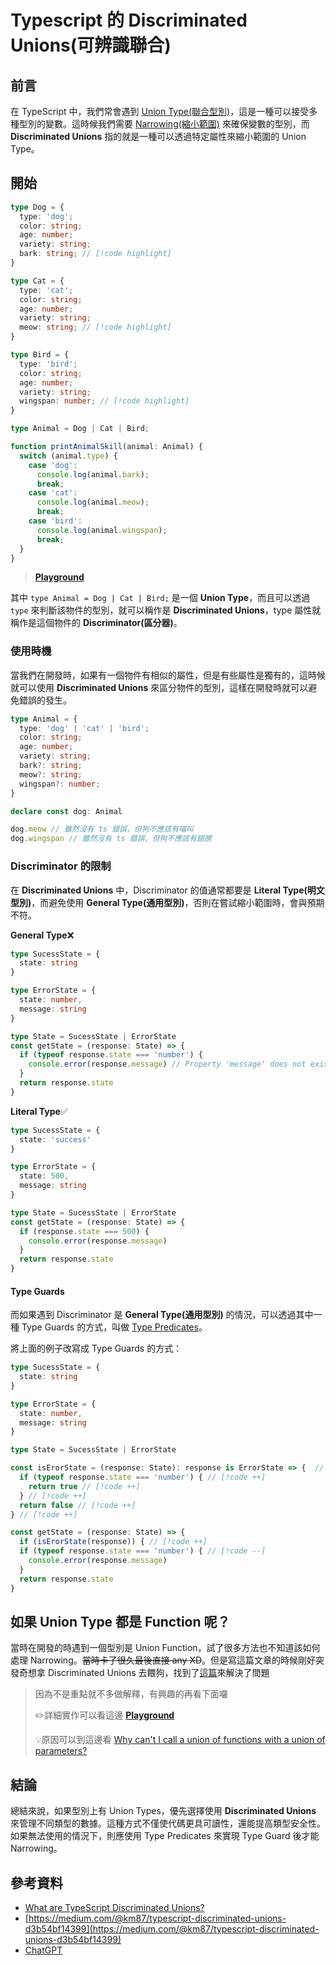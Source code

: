 # Typescript 的 Discriminated Unions(可辨識聯合)

## 前言

在 TypeScript 中，我們常會遇到 [Union Type(聯合型別)](https://www.typescriptlang.org/docs/handbook/unions-and-intersections.html#union-types)，這是一種可以接受多種型別的變數。這時候我們需要 [Narrowing(縮小範圍)](https://www.typescriptlang.org/docs/handbook/2/narrowing.html) 來確保變數的型別，而 **Discriminated Unions** 指的就是一種可以透過特定屬性來縮小範圍的 Union Type。

## 開始

```typescript
type Dog = {
  type: 'dog';
  color: string;
  age: number;
  variety: string;
  bark: string; // [!code highlight]
}

type Cat = {
  type: 'cat';
  color: string;
  age: number;
  variety: string;
  meow: string; // [!code highlight]
}

type Bird = {
  type: 'bird';
  color: string;
  age: number;
  variety: string;
  wingspan: number; // [!code highlight]
}

type Animal = Dog | Cat | Bird;

function printAnimalSkill(animal: Animal) {
  switch (animal.type) {
    case 'dog':
      console.log(animal.bark);
      break;
    case 'cat':
      console.log(animal.meow);
      break;
    case 'bird':
      console.log(animal.wingspan);
      break;
  }
}
```

> **[Playground](https://www.typescriptlang.org/play/?#code/C4TwDgpgBAIg9gcygXigbwFBSqSAuKAcgBNFCBuLKAYzgBs4AnAgZ2EYEsA7BS7AQwQQCXAK4BbAEYRGfKADd+nCKFbtuvKpKUBrNZx6UAvhgy5oAYX7AU6KuYKFq1ilVoNmUNgc0ChIiWlZKkVlVS91QypxCDgAd30NY1NzKAAhDkZiW0xsByJJTOJXbHcmRKi-YSgxKRk5UI4VEArfKDiNFjB+LgC64JMzcGgAQS4OcX46W3gkAB8oKxsFjKzKDAAzUS5qYA44LigwA2AxiamAZR0OOjoACh7zugIzyboASjtsFg7gagALKAPcZvAB05k+uWwNH4LGgJDIeCo0JoBxY9AgoIYCGBT1B2kYOnechRkkYEH4OhJMLhRGcwEISJRpTRGKxiFxYJi8WJyOhZIpVL5zlphEKWUZfJZXHRdEx2M5U1BHR4XR6vOZUAFlLkJiMQA)**

其中 `type Animal = Dog | Cat | Bird;` 是一個 **Union Type**，而且可以透過 `type` 來判斷該物件的型別，就可以稱作是 **Discriminated Unions**，type 屬性就稱作是這個物件的 **Discriminator(區分器)**。

### 使用時機

當我們在開發時，如果有一個物件有相似的屬性，但是有些屬性是獨有的，這時候就可以使用 **Discriminated Unions** 來區分物件的型別，這樣在開發時就可以避免錯誤的發生。

```typescript
type Animal = {
  type: 'dog' | 'cat' | 'bird';
  color: string;
  age: number;
  variety: string;
  bark?: string;
  meow?: string;
  wingspan?: number;
}

declare const dog: Animal

dog.meow // 雖然沒有 ts 錯誤，但狗不應該有喵叫
dog.wingspan // 雖然沒有 ts 錯誤，但狗不應該有翅膀

```

### Discriminator 的限制

在 **Discriminated Unions** 中，Discriminator 的值通常都要是 **Literal Type(明文型別)**，而避免使用 **General Type(通用型別)**，否則在嘗試縮小範圍時，會與預期不符。

**General Type**:x:

```typescript
type SucessState = {
  state: string
}

type ErrorState = {
  state: number,
  message: string
}

type State = SucessState | ErrorState
const getState = (response: State) => {
  if (typeof response.state === 'number') {
    console.error(response.message) // Property 'message' does not exist on type 'State' # [!code error]
  }
  return response.state
}
```

**Literal Type**:white_check_mark:

```typescript
type SucessState = {
  state: 'success'
}

type ErrorState = {
  state: 500,
  message: string
}

type State = SucessState | ErrorState
const getState = (response: State) => {
  if (response.state === 500) {
    console.error(response.message)
  }
  return response.state
}

```

#### Type Guards

而如果遇到 Discriminator 是 **General Type(通用型別)** 的情況，可以透過其中一種 Type Guards 的方式，叫做 [Type Predicates](https://www.typescriptlang.org/docs/handbook/2/narrowing.html#using-type-predicates)。

將上面的例子改寫成 Type Guards 的方式：

```typescript
type SucessState = {
  state: string
}

type ErrorState = {
  state: number,
  message: string
}

type State = SucessState | ErrorState

const isErorState = (response: State): response is ErrorState => {  // [!code ++]
  if (typeof response.state === 'number') { // [!code ++]
    return true // [!code ++]
  } // [!code ++]
  return false // [!code ++]
} // [!code ++]

const getState = (response: State) => {
  if (isErorState(response)) { // [!code ++]
  if (typeof response.state === 'number') { // [!code --]
    console.error(response.message)
  }
  return response.state
}
```

## 如果 Union Type 都是 Function 呢？

當時在開發的時遇到一個型別是 Union Function，試了很多方法也不知道該如何處理 Narrowing。~~當時卡了很久最後直接 any XD~~。但是寫這篇文章的時候剛好突發奇想拿 Discriminated Unions 去餵狗，找到了[這篇](https://stackoverflow.com/questions/56781010/how-to-map-objects-in-a-discriminated-union-to-functions-they-can-be-called-with)來解決了問題

> 因為不是重點就不多做解釋，有興趣的再看下面囉
>
> :pencil2:詳細實作可以看這邊 **[Playground](https://www.typescriptlang.org/play/?#code/MYewdgzgLgBFCmAPKAxAlvANgEwBIEMxtN4AnGAXhgAoAzDHALhgG8YA3fTAV3melJowAcxgBfAJSUAfKwBQMGKXhRupMDHpZsAOk494csXLmhIsMNwC2ZNMHTaCREuSp0G2Zm329mlqwBGZOJSFLIsCkoqahpaOHpcvEYmZtCaHk7EZACy+AAOlPKKCMjMJagZhFmkADSR-rbAftaNDjiZLsly2PDAmPjKMKmwcdgAKgCeeXwwAOTlszAAPnMNgsCz3b39g8Pp2gBqiTPex-xQgiLiy6wcZzD+QeTGpuBpox3BVB9VLrl5AG1RpNpgBdFJvWA+eCFH7OMjuQ7HCQmOQAegAVFjsTjcViYIBjyMAXjaATtNAKs2MDxVJxaJMmIxMHJAEZmIB-eUAFK6AdtNAABRgDI5QCS8YBo9UptPRaJgAAsyPBZhA4FKYNxIPhaPAALT4CAQMhQNDgGAAdxApAA1gMQErPHJaErgLr9ZrtaQoAA5AakEAGlC2+1gAA8KBgSAQRDl1AGwmYhAmoVk0ekdGYKCkEUUylU6k0ME1NAjzAACgN8DYEKQIAHpACAAyg2MwABK0XUIPgFYA3DA0eLHTqunse874Ng2nhfl9s1qdW7SB6vT69WBEe0x6R-kCPC3a69zHcDEzCgOEMPKvDSEvsEcDCj0fjyQAmZiAfwTALKKHJgAFUwAuYN6wHaF4AMP8SiuMCAC9ugClxoAnMqALKJgDuioAK1mACFugB6GcKIoQjuXCYCOnyuDQoxeLuvgwAIQiiGINynAYzSBMEkjnJcogrI8XzhJEXYwG+UBTDCwjcAM2AwIACmmAHR+qGRGgtA0GgEBjMG54SCmkRpk2GjlDhK4KZExiKFg2pFIoUQZhoax2Bpp5aYoxgvPScA8TAfECehewyXJyCFOehHQgxZHXCsVHESxzwSMwowwDJtzeSRFy+RRYQGemMR2dMIBSaMCQGJQFBULKMUiJsLx7MB8IXscB6YNhJ7VOel68BIQA)**
>
> :bulb:原因可以到這邊看 [Why can't I call a union of functions with a union of parameters?](https://stackoverflow.com/questions/71339709/why-cant-i-call-a-union-of-functions-with-a-union-of-parameters)

## 結論

總結來說，如果型別上有 Union Types，優先選擇使用 **Discriminated Unions** 來管理不同類型的數據。這種方式不僅使代碼更具可讀性，還能提高類型安全性。如果無法使用的情況下，則應使用 Type Predicates 來實現 Type Guard 後才能 Narrowing。

## 參考資料

- [What are TypeScript Discriminated Unions?](https://dev.to/darkmavis1980/what-are-typescript-discriminated-unions-5hbb)
- [https://medium.com/@km87/typescript-discriminated-unions-d3b54bf14399](https://medium.com/@km87/typescript-discriminated-unions-d3b54bf14399)
- [ChatGPT](https://chatgpt.com/)
